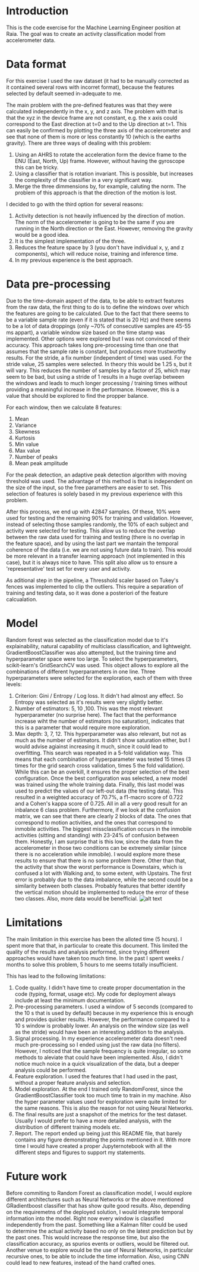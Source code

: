 # Introduction
This is the code exercise for the Machine Learning Engineer position at Raia. The goal was to create an activity classification model from accelerometer data.

# Data format
For this exercise I used the raw dataset (it had to be manually corrected as it contained several rows with incorret format), because the features selected by default seemed in-adequate to me.

The main problem with the pre-defined features was that they were calculated independently in the x, y, and z axis. The problem with that is that the xyz in the device frame are not constant, e.g. the x axis could correspond to the East direction at t=0 and to the Up direction at t=1. This can easily be confirmed by plotting the three 
axis of the accelerometer and see that none of them is more or less constantly 10 (which is the earths gravity). There are three ways of dealing with this problem:
  1. Using an AHRS to rotate the acceleration form the device frame to the ENU (East, North, Up) frame. However, without having the gyroscope this can be tricky.
  2. Using a classifier that is rotation invariant. This is possible, but increases the complexity of the classifier in a very significant way.
  3. Merge the three dimmensions by, for example, caluting the norm. The problem of this approach is that the direction of the motion is lost. 

I decided to go with the third option for several reasons:
 1. Activity detection is not heavily influenced by the direction of motion. The norm of the accelerometer is going to be the same if you are running in the North direction or the East. However, removing the gravity would be a good idea.
 2. It is the simplest implementation of the three.
 3. Reduces the feature space by 3 (you don't have individual x, y, and z components), which will reduce noise, training and inference time.
 4. In my previous experience is the best approach.

# Data pre-processing
Due to the time-domain aspect of the data, to be able to extract features from the raw data, the first thing to do is to define the windows over which the features are going to be calculated. Due to the fact that there seems to be a variable sample rate (even if it is stated that is 20 Hz) and there seems to be a lot of data droppings (only ~70% of consecutive samples are 45-55 ms appart), a variable window size based on the time stamp was implemented. Other options were explored but I was not convinced of their accuracy. This approach takes long pre-processing time than one that assumes that the sample rate is constant, but produces more trustworthy results. For the stride, a fix number (independent of time) was used. For the stride value, 25 samples were selected. In theory this would be 1.25 s, but it will vary. This reduces the number of samples by a factor of 25, which may seem to be bad, but using a stride of 1 results in a huge overlap between the windows and leads to much longer processing / training times without providing a meaningful increase in the performance. However, this is a value that should be explored to find the propper balance.

For each window, then we calculate 8 features:
  1. Mean
  2. Variance
  3. Skewness
  4. Kurtosis
  5. Min value
  6. Max value
  7. Number of peaks
  8. Mean peak amplitude

For the peak detection, an adaptive peak detection algorithm with moving threshold was used. The advantage of this method is that is independent on the size of the input, so the free paramethers are easier to set. This selection of features is solely based in my previous experience with this problem.

After this process, we end up with 42847 samples. Of these, 10% were used for testing and the remaining 90% for training and validation. However, instead of selecting those samples randomly, the 10% of each subject and activity were selected for testing. This allow us to reduce the overlap between the raw data used for training and testing (there is no overlap in the feature space), and by using the last part we mantain the temporal coherence of the data (i.e. we are not using future data to train). This would be more relevant in a transfer learning approach (not implemented in this case), but it is always nice to have. This split also allow us to ensure a 'representative' test set for every user and activity.

As aditional step in the pipeline, a Thresshold scaler based on Tukey's fences was implemented to clip the outliers. This require a separation of training and testing data, so it was done a posteriori of the feature calcualation.

# Model
Random forest was selected as the classification model due to it's explainability, natural capability of multiclass classification, and lightweight. GradientBoostClassifier was also attempted, but the training time and hyperparameter space were too large. To select the hyperparameters, scikit-learn's GridSearchCV was used. This object allows to explore all the combinations of different hyperparameters in one line. Three hyperparameters were selected for the exploration, each of them with three levels:
  1. Criterion: Gini / Entropy / Log loss. It didn't had almost any effect. So Entropy was selected as it's results were very slightly better.
  2. Number of estimators: 5, 10 ,100. This was the most relevant hyperparameter (no surprise here). The fact that the performance increase wiht the number of estimators (no saturation), indicates that this is a parameter that  would require more exploration.
  3. Max depth: 3, 7, 12. This hyperparameter was also relevant, but not as much as the number of estimators. It didn't show saturation either, but I  would advise agiainst increasing it much, since it could lead to overfitting.
This search was repeated in a 5-fold validation way. This means that each combination of hyperparameter was tested 15 times (3 times for the grid search cross validation, times 5 the fold validation). While this can be an overkill, it ensures the proper selection of the best configuration.
Once the best configuration was selected, a new model was trained using the whole training data.
Finally, this last model was used to predict the values of our left-out data (the testing data). This resulted in a weighted accuracy of 70.7%, a f1-macro score of 0.722 and a Cohen's kappa score of 0.725. All in all a very good result for an inbalance 6 class problem.
Furthermore, if we look at the confusion matrix, we can see that there are clearly 2 blocks of data. The ones that correspond to motion activities, and the ones that correspond to inmobile activities. The biggest missclassification occurs in the inmobile activities (sitting and standing) with 23-24% of confusion between them. Honestly, I am surprise that is this low, since the data from the accelerometer in those two conditions can be extremely similar (since there is no acceleration while inmobile). I would explore more these results to ensure that there is no  some problem there. Other than that, the activity that show the worst performance is Downstairs, which is confused a lot with Walking and, to some extent, with Upstairs. The first error is probably due to the data imbalance, while the second could be a similarity between both classes. Probably features that better identify the vertical motion should be implemented to reduce the error of these two classes. Also, more data would be benefficial.
![alt text](https://github.com/priack/Raia_exercise/blob/main/confusionMatrix.png)


# Limitations
The main limitation in this exercise has been the alloted time (5  hours). I spent more that that, in particular to create this document. This limited the quality of the results and analysis performed, since trying different approaches would have taken too much time.  In the past I spent weeks / months to solve this problem, 5 hours to me seems totally insufficient.

This has lead to the following limitations:
  1. Code quality. I didn't have time to create proper documentation in the code (typing, format, usage etc). My code for deployment always include at least the minimum documentation.
  2. Pre-processing parameters. I used a window of 5 seconds (compared to the 10 s that is used by default) because in my experience this is enough and provides quicker results. However, the performance compared to a 10 s window is probably lower. An analysis on the window size (as well as the stride) would have been an interesting addition to the analysis.
  3. Signal processing. In my experience accelerometer data doesn't need much pre-processing so I ended using just the raw data (no filters). However, I noticed that the sample frequency is quite irregular, so some methods to aleviate that could have been implemented. Also, I didn't notice much noice in a quick visualization of the data, but a deeper analysis could be performed.
  4. Feature exploration. I used the features that I had used in the past, without a proper feature analysis and selection.
  5. Model exploration. At the end I trained only RandomForest, since the GradientBoostClassifier took too much time to train in my machine. Also the hyper parameter values used for exploration were quite limited for the same reasons. This is also the reason for not using Neural Networks.
  6. The final results are just a snapshot of the metrics for the test dataset. Usually I would prefer to have a more detailed analysis, with the distribution of different training models etc.
  7. Report. The report ended up being just this README file, that barely contains any figure demonstrating the points mentioned in it. With more time I would have created a proper Jupyternotebook with all the different steps and figures to support my statements.

# Future work
Before commiting to Random Forest as classification model, I would explore different architectures such as Neural Networks or the above mentioned GRadientboost classifier that has show quite good results. Also, depending on the requiremetns of the deployed solution, I would integrate temporal information into the model. Right now every window is classified independently from the past. Something like a Kalman filter could be used to determine the actual activity based no only on the latest prediction but by the past ones. This would increase the response time, but also the classification accuracy, as spurios events or outliers, would be filtered out.
Another venue to explore would be the use of Neural Networks, in particular recursive ones, to be able to include the time information. Also, using CNN could lead to new features, instead of the hand crafted ones.
